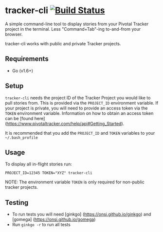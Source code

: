 # tracker-cli [![Build Status](https://travis-ci.org/kkallday/tracker-cli.svg?branch=master)](https://travis-ci.org/kkallday/tracker-cli)

A simple command-line tool to display stories from your Pivotal Tracker project in 
the terminal. Less "Command+Tab"-ing to-and-from your browser.

tracker-cli works with public and private Tracker projects.

## Requirements

- Go (v1.6+)

## Setup

`tracker-cli` needs the project ID of the Tracker Project you would like to pull 
stories from. This is provided via the `PROJECT_ID` environment variable. If your
project is private, you will need to provide an access token via the `TOKEN` 
environment variable. Information on how to obtain an access token can be 
[found here] (https://www.pivotaltracker.com/help/api#Getting_Started).

It is recommended that you add the `PROJECT_ID` and `TOKEN` variables to your 
`~/.bash_profile`

## Usage

To display all in-flight stories run:

```
PROJECT_ID=12345 TOKEN="XYZ" tracker-cli
```

NOTE: The environment variable `TOKEN` is only required for non-public tracker projects.


## Testing

- To run tests you will need [ginkgo] (https://onsi.github.io/ginkgo) and [gomega] (https://onsi.github.io/gomega)
- Run `ginkgo -r` to run all tests
